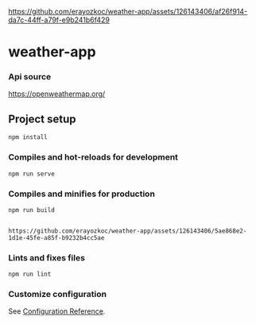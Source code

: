 

https://github.com/erayozkoc/weather-app/assets/126143406/af26f914-da7c-44ff-a79f-e9b241b6f429




# weather-app
### Api source
https://openweathermap.org/

## Project setup
```
npm install
```

### Compiles and hot-reloads for development
```
npm run serve
```

### Compiles and minifies for production
```
npm run build


https://github.com/erayozkoc/weather-app/assets/126143406/5ae868e2-1d1e-45fe-a85f-b9232b4cc5ae

```

### Lints and fixes files
```
npm run lint
```

### Customize configuration
See [Configuration Reference](https://cli.vuejs.org/config/).

